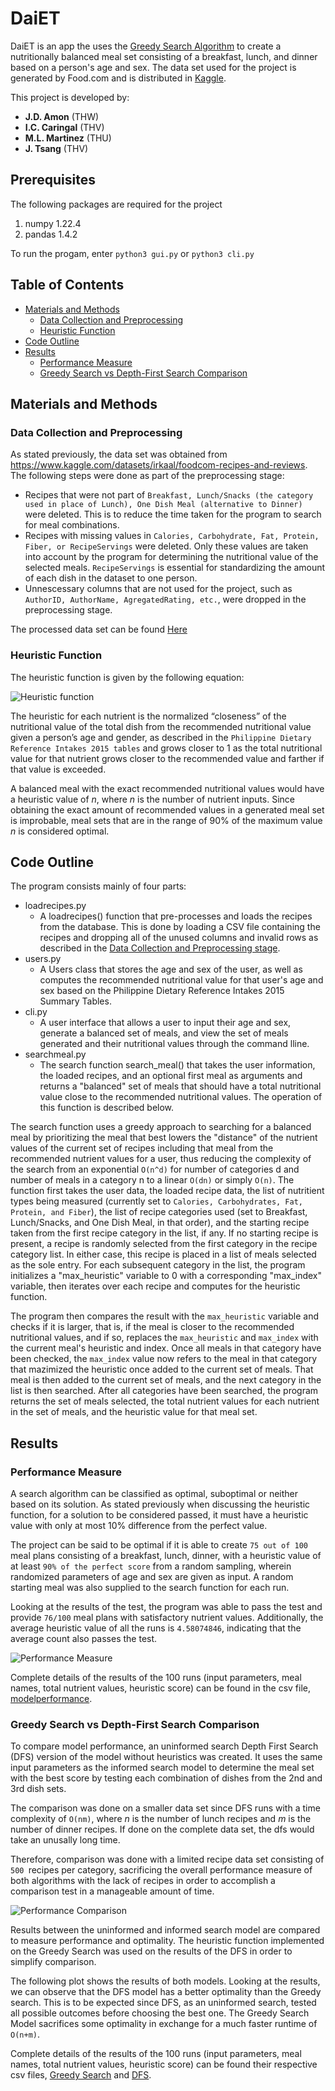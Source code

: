 # DaiET

DaiET is an app the uses the 
[Greedy Search Algorithm](https://en.wikipedia.org/wiki/Greedy_algorithm) to create a nutritionally balanced meal set consisting of a breakfast, lunch, and dinner based on a person's age and sex. The data set used for the project is generated by Food.com and is distributed in [Kaggle](https://www.kaggle.com/datasets/irkaal/foodcom-recipes-and-reviews).

This project is developed by:
* **J.D. Amon** (THW)
* **I.C. Caringal** (THV)
* **M.L. Martinez** (THU)
* **J. Tsang** (THV)

## Prerequisites
The following packages are required for the project
1. numpy 1.22.4
2. pandas 1.4.2

To run the progam, enter `python3 gui.py` or `python3 cli.py`

## Table of Contents
* [Materials and Methods](#materials-and-methods)
  * [Data Collection and Preprocessing](#data-collection-and-preprocessing)
  * [Heuristic Function](#heuristic-function)
* [Code Outline](#code-outline)
* [Results](#results)
  * [Performance Measure](#performance-measure)
  * [Greedy Search vs Depth-First Search Comparison](#greedy-search-vs-depth-first-search-comparison)

## Materials and Methods

### Data Collection and Preprocessing
As stated previously, the data set was obtained from https://www.kaggle.com/datasets/irkaal/foodcom-recipes-and-reviews. The following steps were done as part of the preprocessing stage:
* Recipes that were not part of `Breakfast, Lunch/Snacks (the category used in place of Lunch), One Dish Meal (alternative to Dinner)` were deleted. This is to reduce the time taken for the program to search for meal combinations.
* Recipes with missing values in `Calories, Carbohydrate, Fat, Protein, Fiber, or RecipeServings` were deleted. Only these values are taken into account by the program for determining the nutritional value of the selected meals. `RecipeServings` is essential for standardizing the amount of each dish in the dataset to one person. 
* Unnescessary columns that are not used for the project, such as `AuthorID, AuthorName, AgregatedRating, etc.`, were dropped in the preprocessing stage.

The processed data set can be found [Here](https://github.com/jltsang/DaiET/blob/main/csv_files/recipes.csv)

### Heuristic Function
The heuristic function is given by the following equation:

![Heuristic function](./readme/heuristic.png)  

The heuristic for each nutrient is the normalized “closeness” of the nutritional value of the total dish from the recommended nutritional value given a person’s age and gender, as described in the `Philippine Dietary Reference Intakes 2015 tables` and grows closer to 1 as the total nutritional value for that nutrient grows closer to the recommended value and farther if that value is exceeded.

A balanced meal with the exact recommended nutritional values would have a heuristic value of *n*, where *n* is the number of nutrient inputs. Since obtaining the exact amount of recommended values in a generated meal set is improbable, meal sets that are in the range of 90% of the maximum value *n* is considered optimal.

## Code Outline
The program consists mainly of four parts:
* loadrecipes.py
  * A loadrecipes() function that pre-processes and loads the recipes from the database. This is done by loading a CSV file containing the recipes and dropping all of the unused columns and invalid rows as described in the [Data Collection and Preprocessing stage](#data-collection-and-preprocessing-stage).
* users.py
  * A Users class that stores the age and sex of the user, as well as computes the recommended nutritional value for that user's age and sex based on the Philippine Dietary Reference Intakes 2015 Summary Tables.
* cli.py
  * A user interface that allows a user to input their age and sex, generate a balanced set of meals, and view the set of meals generated and their nutritional values through the command lline.
* searchmeal.py
  * The search function search_meal() that takes the user information, the loaded recipes, and an optional first meal as arguments and returns a "balanced" set of meals that should have a total nutritional value close to the recommended nutritional values. The operation of this function is described below.

The search function uses a greedy approach to searching for a balanced meal by prioritizing the meal that best lowers the "distance" of the nutrient values of the current set of recipes including that meal from the recommended nutrient values for a user, thus reducing the complexity of the search from an exponential `O(n^d)` for number of categories d and number of meals in a category n to a linear `O(dn)` or simply `O(n)`. The function first takes the user data, the loaded recipe data, the list of nutritient types being measured (currently set to `Calories, Carbohydrates, Fat, Protein, and Fiber`), the list of recipe categories used (set to Breakfast, Lunch/Snacks, and One Dish Meal, in that order), and the starting recipe taken from the first recipe category in the list, if any. If no starting recipe is present, a recipe is randomly selected from the first category in the recipe category list. In either case, this recipe is placed in a list of meals selected as the sole entry.
For each subsequent category in the list, the program initializes a "max_heuristic" variable to 0 with a corresponding "max_index" variable, then iterates over each recipe and computes for the heuristic function.
  
The program then compares the result with the `max_heuristic` variable and checks if it is larger, that is, if the meal is closer to the recommended nutritional values, and if so, replaces the `max_heuristic` and `max_index` with the current meal's heuristic and index. Once all meals in that category have been checked, the `max_index` value now refers to the meal in that category that mazimized the heuristic once added to the current set of meals. That meal is then added to the current set of meals, and the next category in the list is then searched. After all categories have been searched, the program returns the set of meals selected, the total nutrient values for each nutrient in the set of meals, and the heuristic value for that meal set.

## Results

### Performance Measure
A search algorithm can be classified as optimal, suboptimal or neither based on its solution. As stated previously when discussing the heuristic function, for a solution to be considered passed, it must have a heuristic value with only at most 10% difference from the perfect value.

The project can be said to be optimal if it is able to create `75 out of 100` meal plans consisting of a breakfast, lunch, dinner, with a heuristic value of at least `90% of the perfect score` from a random sampling, wherein randomized parameters of age and sex are given as input. A random starting meal was also supplied to the search function for each run.

Looking at the results of the test, the program was able to pass the test and provide `76/100` meal plans with satisfactory nutrient values. Additionally, the average heuristic value of all the runs is `4.58074846`, indicating that the average count also passes the test.

![Performance Measure](./readme/performance_ave.png)  

Complete details of the results of the 100 runs (input parameters, meal names, total nutrient values, heuristic score) can be found in the csv file, [modelperformance](https://github.com/jltsang/DaiET/blob/main/csv_files/modelperformance.csv).

### Greedy Search vs Depth-First Search Comparison

To compare model performance, an uninformed search Depth First Search (DFS) version of the model without heuristics was created. It uses the same input parameters as the informed search model to determine the meal set with the best score by testing each combination of dishes from the 2nd and 3rd dish sets. 

The comparison was done on a smaller data set since DFS runs with a time complexity of `O(nm)`, where *n* is the number of lunch recipes and *m* is the number of dinner recipes. If done on the complete data set, the dfs would take an unusally long time. 

Therefore, comparison was done with a limited recipe data set consisting of `500 `recipes per category, sacrificing the overall performance measure of both algorithms with the lack of recipes in order to accomplish a comparison test in a manageable amount of time.

![Performance Comparison](./readme/comparison_plot.png)  

Results between the uninformed and informed search model are compared to measure performance and optimality. The heuristic function implemented on the Greedy Search was used on the results of the DFS in order to simplify comparison.

The following plot shows the results of both models. Looking at the results, we can observe that the DFS model has a better optimality than the Greedy search. This is  to be expected since DFS, as an uninformed search, tested all possible outcomes before choosing the best one. The Greedy Search Model sacrifices some optimality in exchange for a much faster runtime of `O(n+m)`.

Complete details of the results of the 100 runs (input parameters, meal names, total nutrient values, heuristic score) can be found their respective csv files, [Greedy Search](https://github.com/jltsang/DaiET/blob/main/csv_files/searchresults.csv) and [DFS](https://github.com/jltsang/DaiET/blob/main/csv_files/uninformed_searchresults.csv).
